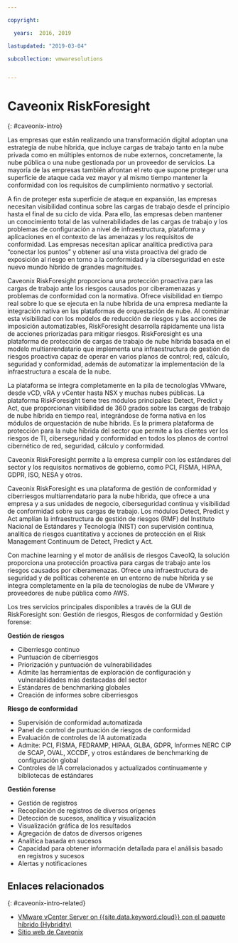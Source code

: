 ```yaml
---

copyright:

  years:  2016, 2019

lastupdated: "2019-03-04"

subcollection: vmwaresolutions


---
```


# Caveonix RiskForesight
{: #caveonix-intro}

Las empresas que están realizando una transformación digital adoptan una estrategia de nube híbrida, que incluye cargas de trabajo tanto en la nube privada como en múltiples entornos de nube externos, concretamente, la nube pública o una nube gestionada por un proveedor de servicios. La mayoría de las empresas también afrontan el reto que supone proteger una superficie de ataque cada vez mayor y al mismo tiempo mantener la conformidad con los requisitos de cumplimiento normativo y sectorial.

A fin de proteger esta superficie de ataque en expansión, las empresas necesitan visibilidad continua sobre las cargas de trabajo desde el principio hasta el final de su ciclo de vida. Para ello, las empresas deben mantener un conocimiento total de las vulnerabilidades de las cargas de trabajo y los problemas de configuración a nivel de infraestructura, plataforma y aplicaciones en el contexto de las amenazas y los requisitos de conformidad. Las empresas necesitan aplicar analítica predictiva para “conectar los puntos” y obtener así una vista proactiva del grado de exposición al riesgo en torno a la conformidad y la ciberseguridad en este nuevo mundo híbrido de grandes magnitudes.

Caveonix RiskForesight proporciona una protección proactiva para las cargas de trabajo ante los riesgos causados por ciberamenazas y problemas de conformidad con la normativa. Ofrece visibilidad en tiempo real sobre lo que se ejecuta en la nube híbrida de una empresa mediante la integración nativa en las plataformas de orquestación de nube. Al combinar esta visibilidad con los modelos de reducción de riesgos y las acciones de imposición automatizables, RiskForesight desarrolla rápidamente una lista de acciones priorizadas para mitigar riesgos. RiskForesight es una plataforma de protección de cargas de trabajo de nube híbrida basada en el modelo multiarrendatario que implementa una infraestructura de gestión de riesgos proactiva capaz de operar en varios planos de control; red, cálculo, seguridad y conformidad, además de automatizar la implementación de la infraestructura a escala de la nube.

La plataforma se integra completamente en la pila de tecnologías VMware, desde vCD, vRA y vCenter hasta NSX y muchas nubes públicas. La plataforma RiskForesight tiene tres módulos principales: Detect, Predict y Act, que proporcionan visibilidad de 360 grados sobre las cargas de trabajo de nube híbrida en tiempo real, integrándose de forma nativa en los módulos de orquestación de nube híbrida. Es la primera plataforma de protección para la nube híbrida del sector que permite a los clientes ver los riesgos de TI, ciberseguridad y conformidad en todos los planos de control cibernético de red, seguridad, cálculo y conformidad.

Caveonix RiskForesight permite a la empresa cumplir con los estándares del sector y los requisitos normativos de gobierno, como PCI, FISMA, HIPAA, GDPR, ISO, NESA y otros.

Caveonix RiskForesight es una plataforma de gestión de conformidad y ciberriesgos multiarrendatario para la nube híbrida, que ofrece a una empresa y a sus unidades de negocio, ciberseguridad continua y visibilidad de conformidad sobre sus cargas de trabajo. Los módulos Detect, Predict y Act amplían la infraestructura de gestión de riesgos (RMF) del Instituto Nacional de Estándares y Tecnología (NIST) con supervisión continua, analítica de riesgos cuantitativa y acciones de protección en el Risk Management Continuum de Detect, Predict y Act.

Con machine learning y el motor de análisis de riesgos CaveoIQ, la solución proporciona una protección proactiva para cargas de trabajo ante los riesgos causados por ciberamenazas. Ofrece una infraestructura de seguridad y de políticas coherente en un entorno de nube híbrida y se integra completamente en la pila de tecnologías de nube de VMware y proveedores de nube pública como AWS.

Los tres servicios principales disponibles a través de la GUI de RiskForesight son: Gestión de riesgos, Riesgos de conformidad y Gestión forense:

**Gestión de riesgos**
-	Ciberriesgo continuo
- Puntuación de ciberriesgos
-	Priorización y puntuación de vulnerabilidades
-	Admite las herramientas de exploración de configuración y vulnerabilidades más destacadas del sector
-	Estándares de benchmarking globales
-	Creación de informes sobre ciberriesgos

**Riesgo de conformidad**
- Supervisión de conformidad automatizada
-	Panel de control de puntuación de riesgos de conformidad
-	Evaluación de controles de IA automatizada
-	Admite: PCI, FISMA, FEDRAMP, HIPAA, GLBA, GDPR, Informes NERC CIP de SCAP, OVAL, XCCDF, y otros estándares de benchmarking de configuración global
-	Controles de IA correlacionados y actualizados continuamente y bibliotecas de estándares

**Gestión forense**
-	Gestión de registros
-	Recopilación de registros de diversos orígenes
-	Detección de sucesos, analítica y visualización
-	Visualización gráfica de los resultados
-	Agregación de datos de diversos orígenes
-	Analítica basada en sucesos
-	Capacidad para obtener información detallada para el análisis basado en registros y sucesos
-	Alertas y notificaciones

## Enlaces relacionados
{: #caveonix-intro-related}

*   [VMware vCenter Server on {{site.data.keyword.cloud}} con el paquete híbrido (Hybridity)](/docs/services/vmwaresolutions/archiref/vcs?topic=vmware-solutions-vcs-hybridity-intro)
*   [Sitio web de Caveonix](https://www.caveonix.com/)
